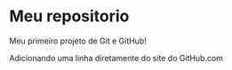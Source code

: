# Meu repositorio
Meu primeiro projeto de Git e GitHub!
 
Adicionando uma linha diretamente do site do GitHub.com
